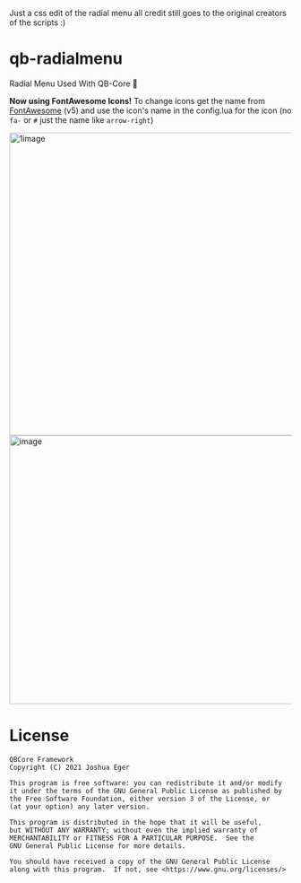 Just a css edit of the radial menu
all credit still goes to the original creators of the scripts :)

# qb-radialmenu
Radial Menu Used With QB-Core :arrows_counterclockwise:

**Now using FontAwesome Icons!**
To change icons get the name from [FontAwesome](https://fontawesome.com/v5.0/icons?d=gallery&p=2&s=brands,light,regular,solid&m=free) (v5) and use the icon's name in the config.lua for the icon (no `fa-` or `#` just the name like `arrow-right`)


<img width="598" height="540" alt="1image" src="https://github.com/user-attachments/assets/1baa6e1e-b4cd-488d-97ff-64b714bdf680" />


<img width="529" height="479" alt="image" src="https://github.com/user-attachments/assets/07aa43ef-5498-460d-95ab-5ac9f7d3c4f3" />

# License

    QBCore Framework
    Copyright (C) 2021 Joshua Eger

    This program is free software: you can redistribute it and/or modify
    it under the terms of the GNU General Public License as published by
    the Free Software Foundation, either version 3 of the License, or
    (at your option) any later version.

    This program is distributed in the hope that it will be useful,
    but WITHOUT ANY WARRANTY; without even the implied warranty of
    MERCHANTABILITY or FITNESS FOR A PARTICULAR PURPOSE.  See the
    GNU General Public License for more details.

    You should have received a copy of the GNU General Public License
    along with this program.  If not, see <https://www.gnu.org/licenses/>
